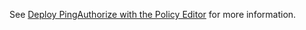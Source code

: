 See [Deploy PingAuthorize with the Policy Editor](../../docs/deployment/deployPazPap.md) for more information.
